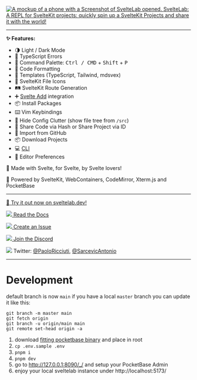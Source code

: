[![A mockup of a phone with a Screenshot of SvelteLab opened. SvelteLab: A REPL for SvelteKit projects: quickly spin up a SvelteKit Projects and share it with the world!](./header.png)](https://www.sveltelab.dev/)

---

**✨ Features:**

- 🌗 Light / Dark Mode
- 🚨 TypeScript Errors
- 🎨 Command Palette: <kbd>Ctrl / CMD</kbd> + <kbd>Shift</kbd> + <kbd>P</kbd>
- 🧹 Code Formatting
- 📒 Templates (TypeScript, Tailwind, mdsvex)
- 📄 SvelteKit File Icons
- 🛤️ SvelteKit Route Generation
- ➕ [Svelte Add](https://github.com/svelte-add/svelte-add) integration
- 📦 Install Packages
- ⌨️ Vim Keybindings
- 👻 Hide Config Clutter (show file tree from `/src`)
- 💌 Share Code via Hash or Share Project via ID
- 🐙 Import from GitHub
- 📦 Download Projects
- 💻 [CLI](https://www.npmjs.com/package/sveltelab)
- 🔧 Editor Preferences

🧡 Made with Svelte, for Svelte, by Svelte lovers!

🔌 Powered by SvelteKit, WebContainers, CodeMirror, Xterm.js and PocketBase

---

[🧪 Try it out now on sveltelab.dev!](https://sveltelab.dev/)

[![](https://api.iconify.design/material-symbols:docs.svg?color=%23ff4000) Read the Docs](http://docs.sveltelab.dev/)

[![](https://api.iconify.design/material-symbols:error-circle-rounded.svg?color=%23ff4000) Create an Issue](https://github.com/sveltelab/sveltelab/issues/new/choose)

[![](https://api.iconify.design/simple-icons:discord.svg?color=%23ff4000) Join the Discord](https://discord.gg/FbnT6wujQx)

![](https://api.iconify.design/simple-icons:twitter.svg?color=%23ff4000) Twitter: [@PaoloRicciuti](https://twitter.com/PaoloRicciuti), [@SarcevicAntonio](https://twitter.com/SarcevicAntonio)

---

# Development

default branch is now `main` if you have a local `master` branch you can update it like this:

```
git branch -m master main
git fetch origin
git branch -u origin/main main
git remote set-head origin -a
```

1. download [fitting pocketbase binary](https://pocketbase.io/docs/) and place in root
1. `cp .env.sample .env`
1. `pnpm i`
1. `pnpm dev`
1. go to http://127.0.0.1:8090/_/ and setup your PocketBase Admin
1. enjoy your local sveltelab instance under http://localhost:5173/
